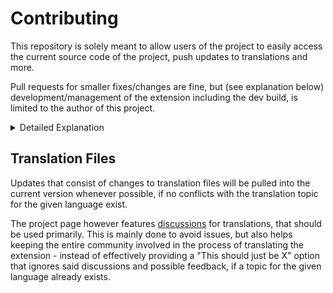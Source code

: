 # Contributing

This repository is solely meant to allow users of the project to easily access the current source code of the project, push updates to translations and more.

Pull requests for smaller fixes/changes are fine, but (see explanation below) development/management of the extension including the dev build, is limited to the author of this project.

<details>
<summary>Detailed Explanation</summary>

The community has always been a vital part of the development of this project, especially feature requests, bug reports and translations.
    
I however decided to limit development of the actual extension (as in; features, code structure, ..) to myself in the future, mostly for personal reasons.
I personally feel like i can push out new features faster and work on the extension more often, when i work on it alone, without the need to keep other changes in the back of my head, especially when juggling with multiple projects in the future and/or in moments where my time available to spend on these projects is limited and i have to either test/integrate/manage other changes, or work on my own updates.
    
Outside of the actual development, everything (including the mentioned feature requests, translations and more) everything else will stay the same.
</details>

## Translation Files

Updates that consist of changes to translation files will be pulled into the current version whenever possible, if no conflicts with the translation topic for the given language exist.

The project page however features [discussions](https://github.com/ChristopherKlay/StadiaEnhanced/discussions/categories/translations) for translations, that should be used primarily. This is mainly done to avoid issues, but also helps keeping the entire community involved in the process of translating the extension - instead of effectively providing a "This should just be X" option that ignores said discussions and possible feedback, if a topic for the given language already exists.

